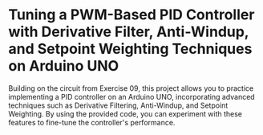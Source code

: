 # Tuning a PWM-Based PID Controller with Derivative Filter, Anti-Windup, and Setpoint Weighting Techniques on Arduino UNO

Building on the circuit from Exercise 09, this project allows you to practice implementing a PID controller on an Arduino UNO, incorporating advanced techniques such as Derivative Filtering, Anti-Windup, and Setpoint Weighting. By using the provided code, you can experiment with these features to fine-tune the controller's performance.

